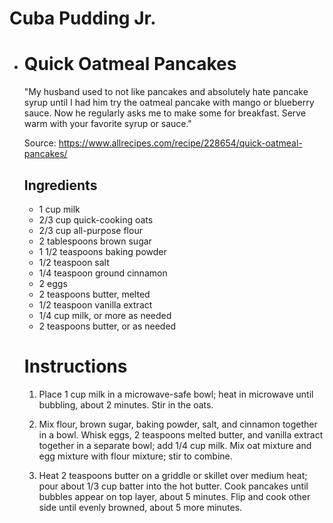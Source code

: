 # Cuba Pudding Jr.

  - # Quick Oatmeal Pancakes
    
    "My husband used to not like pancakes and absolutely hate pancake syrup until I had him try the oatmeal pancake with mango or blueberry sauce. Now he regularly asks me to make some for breakfast. Serve warm with your favorite syrup or sauce."
    
    Source: https://www.allrecipes.com/recipe/228654/quick-oatmeal-pancakes/
    
    ## Ingredients
    
    - 1 cup milk
    - 2/3 cup quick-cooking oats
    - 2/3 cup all-purpose flour
    - 2 tablespoons brown sugar
    - 1 1/2 teaspoons baking powder
    - 1/2 teaspoon salt
    - 1/4 teaspoon ground cinnamon
    - 2 eggs
    - 2 teaspoons butter, melted
    - 1/2 teaspoon vanilla extract
    - 1/4 cup milk, or more as needed
    - 2 teaspoons butter, or as needed
    
    # Instructions
    
    1. Place 1 cup milk in a microwave-safe bowl; heat in microwave until bubbling, about 2 minutes. Stir in the oats.
    
    2. Mix flour, brown sugar, baking powder, salt, and cinnamon together in a bowl. Whisk eggs, 2 teaspoons melted butter, and vanilla extract together in a separate bowl; add 1/4 cup milk. Mix oat mixture and egg mixture with flour mixture; stir to combine.
    
    3. Heat 2 teaspoons butter on a griddle or skillet over medium heat; pour about 1/3 cup batter into the hot butter. Cook pancakes until bubbles appear on top layer, about 5 minutes. Flip and cook other side until evenly browned, about 5 more minutes.